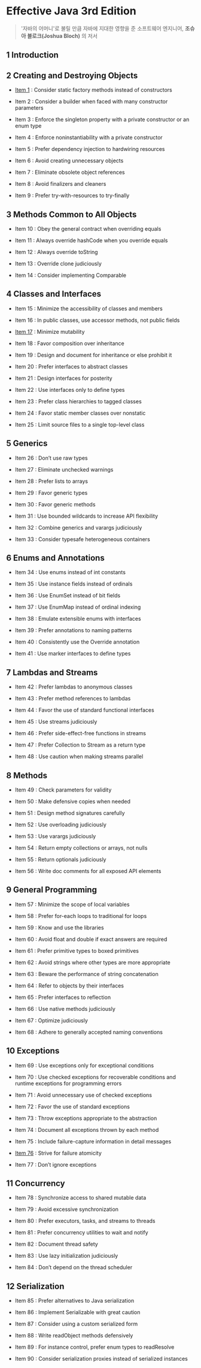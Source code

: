 # Effective Java 3rd Edition

> '자바의 어머니'로 불릴 만큼 자바에 지대한 영향을 준 소프트웨어 엔지니어, **조슈아 블로크(Joshua Bloch)** 의 저서

## 1 Introduction

## 2 Creating and Destroying Objects

- [Item 1](https://github.com/june0122/TIL/blob/master/JAVA/EffectiveJava/item%2001%20-%20static%20factory%20method.md) : Consider static factory methods instead of constructors

- Item 2 : Consider a builder when faced with many constructor parameters

- Item 3 : Enforce the singleton property with a private constructor or an enum type

- Item 4 : Enforce noninstantiability with a private constructor

- Item 5 : Prefer dependency injection to hardwiring resources

- Item 6 : Avoid creating unnecessary objects

- Item 7 : Eliminate obsolete object references

- Item 8 : Avoid finalizers and cleaners

- Item 9 : Prefer try-with-resources to try-finally

## 3 Methods Common to All Objects

- Item 10 : Obey the general contract when overriding equals

- Item 11 : Always override hashCode when you override equals

- Item 12 : Always override toString

- Item 13 : Override clone judiciously

- Item 14 : Consider implementing Comparable

## 4 Classes and Interfaces

- Item 15 : Minimize the accessibility of classes and members

- Item 16 : In public classes, use accessor methods, not public fields

- [Item 17](https://github.com/june0122/TIL/blob/master/JAVA/EffectiveJava/item%2017%20-%20immutable%20class.md) : Minimize mutability

- Item 18 : Favor composition over inheritance

- Item 19 : Design and document for inheritance or else prohibit it

- Item 20 : Prefer interfaces to abstract classes

- Item 21 : Design interfaces for posterity

- Item 22 : Use interfaces only to define types

- Item 23 : Prefer class hierarchies to tagged classes

- Item 24 : Favor static member classes over nonstatic

- Item 25 : Limit source files to a single top-level class

## 5 Generics

- Item 26 : Don’t use raw types

- Item 27 : Eliminate unchecked warnings

- Item 28 : Prefer lists to arrays

- Item 29 : Favor generic types

- Item 30 : Favor generic methods

- Item 31 : Use bounded wildcards to increase API flexibility

- Item 32 : Combine generics and varargs judiciously

- Item 33 : Consider typesafe heterogeneous containers

## 6 Enums and Annotations

- Item 34 : Use enums instead of int constants

- Item 35 : Use instance fields instead of ordinals

- Item 36 : Use EnumSet instead of bit fields

- Item 37 : Use EnumMap instead of ordinal indexing

- Item 38 : Emulate extensible enums with interfaces

- Item 39 : Prefer annotations to naming patterns

- Item 40 : Consistently use the Override annotation

- Item 41 : Use marker interfaces to define types

## 7 Lambdas and Streams

- Item 42 : Prefer lambdas to anonymous classes

- Item 43 : Prefer method references to lambdas

- Item 44 : Favor the use of standard functional interfaces

- Item 45 : Use streams judiciously

- Item 46 : Prefer side-effect-free functions in streams

- Item 47 : Prefer Collection to Stream as a return type

- Item 48 : Use caution when making streams parallel

## 8 Methods

- Item 49 : Check parameters for validity

- Item 50 : Make defensive copies when needed

- Item 51 : Design method signatures carefully

- Item 52 : Use overloading judiciously

- Item 53 : Use varargs judiciously

- Item 54 : Return empty collections or arrays, not nulls

- Item 55 : Return optionals judiciously

- Item 56 : Write doc comments for all exposed API elements

## 9 General Programming

- Item 57 : Minimize the scope of local variables

- Item 58 : Prefer for-each loops to traditional for loops

- Item 59 : Know and use the libraries

- Item 60 : Avoid float and double if exact answers are required

- Item 61 : Prefer primitive types to boxed primitives

- Item 62 : Avoid strings where other types are more appropriate

- Item 63 : Beware the performance of string concatenation

- Item 64 : Refer to objects by their interfaces

- Item 65 : Prefer interfaces to reflection

- Item 66 : Use native methods judiciously

- Item 67 : Optimize judiciously

- Item 68 : Adhere to generally accepted naming conventions

## 10 Exceptions

- Item 69 : Use exceptions only for exceptional conditions

- Item 70 : Use checked exceptions for recoverable conditions and runtime exceptions for programming errors

- Item 71 : Avoid unnecessary use of checked exceptions

- Item 72 : Favor the use of standard exceptions

- Item 73 : Throw exceptions appropriate to the abstraction

- Item 74 : Document all exceptions thrown by each method

- Item 75 : Include failure-capture information in detail messages

- [Item 76](https://github.com/june0122/TIL/blob/master/JAVA/EffectiveJava/item%2076%20-%20failure%20atomic.md) : Strive for failure atomicity

- Item 77 : Don’t ignore exceptions

## 11 Concurrency

- Item 78 : Synchronize access to shared mutable data

- Item 79 : Avoid excessive synchronization

- Item 80 : Prefer executors, tasks, and streams to threads

- Item 81 : Prefer concurrency utilities to wait and notify

- Item 82 : Document thread safety

- Item 83 : Use lazy initialization judiciously

- Item 84 : Don’t depend on the thread scheduler

## 12 Serialization

- Item 85 : Prefer alternatives to Java serialization

- Item 86 : Implement Serializable with great caution

- Item 87 : Consider using a custom serialized form

- Item 88 : Write readObject methods defensively

- Item 89 : For instance control, prefer enum types to readResolve

- Item 90 : Consider serialization proxies instead of serialized instances
